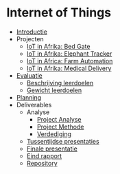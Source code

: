 # Internet of Things
* [Introductie](./README.md)
* Projecten
  * [IoT in Afrika: Bed Gate](./projecten/africa_bed_gate.md)
  * [IoT in Afrika: Elephant Tracker](./projecten/africa_elephant_tracker.md)
  * [IoT in Africa: Farm Automation](./projecten/africa_labfarm.md)
  * [IoT in Afrika: Medical Delivery](./projecten/africa_medical_delivery.md)
* [Evaluatie](./evaluatie/evaluatie.md)
  * [Beschrijving leerdoelen](./evaluatie/beschrijving_leerdoelen.md)
  * [Gewicht leerdoelen](./evaluatie/gewicht_leerdoelen.md)
* [Planning](./planning.md)
* Deliverables
  * Analyse
    * [Project Analyse](deliverables/analyse/project_analyse.md)
    * [Project Methode](deliverables/analyse/project_methode.md)
    * [Verdediging](deliverables/analyse/verdediging.md)
  * [Tussentijdse presentaties](./deliverables/tussentijdse_presentaties.md)
  * [Finale presentatie](./deliverables/finale_presentatie.md)
  * [Eind rapport](./deliverables/eind_rapport.md)
  * [Repository](./deliverables/repo.md)
